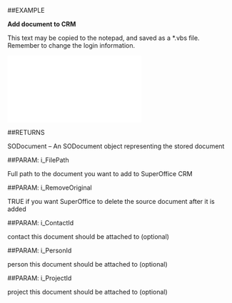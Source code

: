 

##EXAMPLE

**Add document to CRM**

This text may be copied to the notepad, and saved as a *.vbs file. Remember to change the login information.

![](../../Examples/vbs/Application.AddDocument.vbs.txt)




##RETURNS

SODocument – An SODocument object representing the stored document





##PARAM: i_FilePath

Full path to the document you want to add to SuperOffice CRM





##PARAM: i_RemoveOriginal

TRUE if you want SuperOffice to delete the source document after it is added





##PARAM: i_ContactId

contact this document should be attached to (optional)





##PARAM: i_PersonId

person this document should be attached to (optional)





##PARAM: i_ProjectId

project this document should be attached to (optional)



